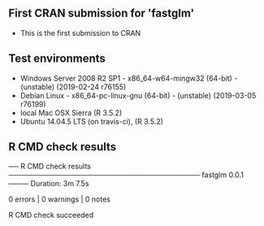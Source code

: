 
## First CRAN submission for 'fastglm'

* This is the first submission to CRAN

## Test environments

* Windows Server 2008 R2 SP1 - x86_64-w64-mingw32 (64-bit) - (unstable) (2019-02-24 r76155)
* Debian Linux - x86_64-pc-linux-gnu (64-bit) - (unstable) (2019-03-05 r76199)
* local Mac OSX Sierra (R 3.5.2)
* Ubuntu 14.04.5 LTS (on travis-ci), (R 3.5.2)

## R CMD check results


  ── R CMD check results ────────────────────────────────────── fastglm 0.0.1 ────
Duration: 3m 7.5s

0 errors | 0 warnings | 0 notes

R CMD check succeeded

